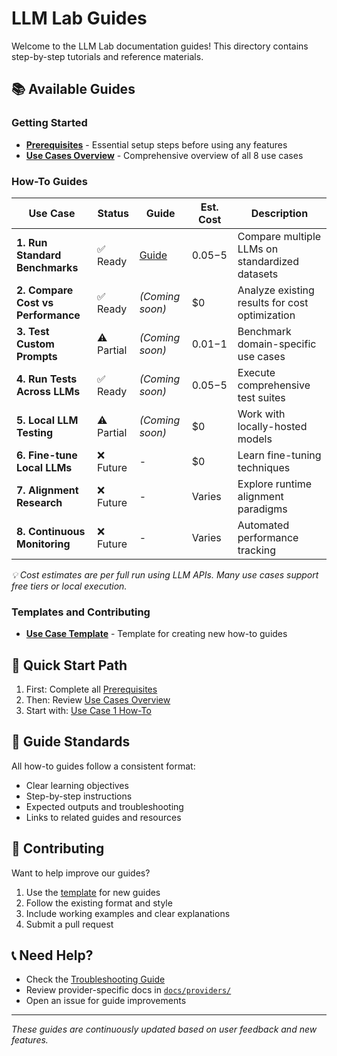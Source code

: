 # LLM Lab Guides

Welcome to the LLM Lab documentation guides! This directory contains step-by-step tutorials and reference materials.

## 📚 Available Guides

### Getting Started
- **[Prerequisites](./PREREQUISITES.md)** - Essential setup steps before using any features
- **[Use Cases Overview](./USE_CASES_OVERVIEW.md)** - Comprehensive overview of all 8 use cases

### How-To Guides

| Use Case | Status | Guide | Est. Cost | Description |
|----------|--------|-------|-----------|-------------|
| **1. Run Standard Benchmarks** | ✅ Ready | [Guide](./USE_CASE_1_HOW_TO.md) | $0.05-$5 | Compare multiple LLMs on standardized datasets |
| **2. Compare Cost vs Performance** | ✅ Ready | *(Coming soon)* | $0 | Analyze existing results for cost optimization |
| **3. Test Custom Prompts** | ⚠️ Partial | *(Coming soon)* | $0.01-$1 | Benchmark domain-specific use cases |
| **4. Run Tests Across LLMs** | ✅ Ready | *(Coming soon)* | $0.05-$5 | Execute comprehensive test suites |
| **5. Local LLM Testing** | ⚠️ Partial | *(Coming soon)* | $0 | Work with locally-hosted models |
| **6. Fine-tune Local LLMs** | ❌ Future | - | $0 | Learn fine-tuning techniques |
| **7. Alignment Research** | ❌ Future | - | Varies | Explore runtime alignment paradigms |
| **8. Continuous Monitoring** | ❌ Future | - | Varies | Automated performance tracking |

*💡 Cost estimates are per full run using LLM APIs. Many use cases support free tiers or local execution.*

### Templates and Contributing
- **[Use Case Template](./USE_CASE_TEMPLATE.md)** - Template for creating new how-to guides

## 🎯 Quick Start Path

1. First: Complete all [Prerequisites](./PREREQUISITES.md)
2. Then: Review [Use Cases Overview](./USE_CASES_OVERVIEW.md)
3. Start with: [Use Case 1 How-To](./USE_CASE_1_HOW_TO.md)

## 📝 Guide Standards

All how-to guides follow a consistent format:
- Clear learning objectives
- Step-by-step instructions
- Expected outputs and troubleshooting
- Links to related guides and resources

## 🤝 Contributing

Want to help improve our guides?
1. Use the [template](./USE_CASE_TEMPLATE.md) for new guides
2. Follow the existing format and style
3. Include working examples and clear explanations
4. Submit a pull request

## 📞 Need Help?

- Check the [Troubleshooting Guide](../TROUBLESHOOTING.md)
- Review provider-specific docs in [`docs/providers/`](../providers/)
- Open an issue for guide improvements

---

*These guides are continuously updated based on user feedback and new features.*